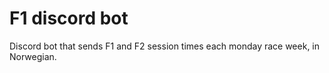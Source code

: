 # F1 discord bot
 Discord bot that sends F1 and F2 session times each monday race week, in Norwegian.
